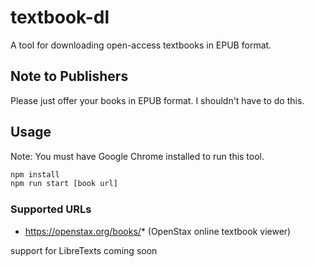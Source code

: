 # textbook-dl

A tool for downloading open-access textbooks in EPUB format.

## Note to Publishers

Please just offer your books in EPUB format. I shouldn't have to do this.

## Usage

Note: You must have Google Chrome installed to run this tool.

```bash
npm install
npm run start [book url]
```

### Supported URLs

- https://openstax.org/books/* (OpenStax online textbook viewer)
<!-- - https://*.libretexts.org/[Bookshelves,Courses]/* (LibreTexts Libraries) -->

support for LibreTexts coming soon
